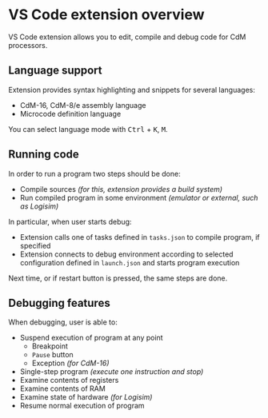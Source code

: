 # VS Code extension overview

VS Code extension allows you to edit, compile and debug code for CdM processors.

## Language support

Extension provides syntax highlighting and snippets for several languages:
- CdM-16, CdM-8/e assembly language
- Microcode definition language

You can select language mode with <kbd>Ctrl</kbd> + <kbd>K</kbd>, <kbd>M</kbd>.

## Running code

In order to run a program two steps should be done:
- Compile sources *(for this, extension provides a build system)*
- Run compiled program in some environment *(emulator or external, such as Logisim)*

In particular, when user starts debug:
- Extension calls one of tasks defined in `tasks.json` to compile program, if specified
- Extension connects to debug environment according to selected configuration defined in `launch.json` and starts program execution  

Next time, or if restart button is pressed, the same steps are done.

## Debugging features

When debugging, user is able to:
- Suspend execution of program at any point
  - Breakpoint
  - `Pause` button
  - Exception *(for CdM-16)*
- Single-step program *(execute one instruction and stop)*
- Examine contents of registers
- Examine contents of RAM
- Examine state of hardware *(for Logisim)*
- Resume normal execution of program
